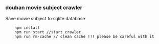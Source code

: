 ### douban movie subject crawler

Save movie subject to sqlite database


```
    npm install
    npm run start //start crawler
    npm run rm-cache // clean cache !!! please be careful with it
```